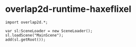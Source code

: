 # overlap2d-runtime-haxeflixel

	import overlap2d.*;

```as3
var sl:SceneLoader = new SceneLoader();
sl.loadScene("MainScene");
add(sl.getRoot());
```